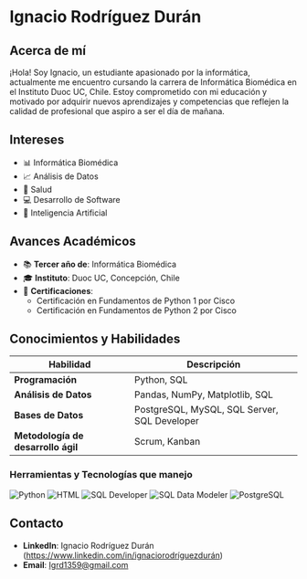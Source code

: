 # Ignacio Rodríguez Durán

## Acerca de mí
¡Hola! Soy Ignacio, un estudiante apasionado por la informática, actualmente me encuentro cursando la carrera de Informática Biomédica en el Instituto Duoc UC, Chile. Estoy comprometido con mi educación y motivado por adquirir nuevos aprendizajes y competencias que reflejen la calidad de profesional que aspiro a ser el día de mañana.

## Intereses
- 📊 Informática Biomédica
- 📈 Análisis de Datos
- 🧠 Salud 
- 💻 Desarrollo de Software
- 🤖 Inteligencia Artificial

## Avances Académicos
- 📚 **Tercer año de**: Informática Biomédica
- 🎓 **Instituto**: Duoc UC, Concepción, Chile
- 🏅 **Certificaciones**:
  - Certificación en Fundamentos de Python 1 por Cisco
  - Certificación en Fundamentos de Python 2 por Cisco

## Conocimientos y Habilidades

| Habilidad                 | Descripción                                      |
|---------------------------|--------------------------------------------------|
| **Programación**          | Python, SQL                                      |
| **Análisis de Datos**     | Pandas, NumPy, Matplotlib, SQL                   |
| **Bases de Datos** | PostgreSQL, MySQL, SQL Server, SQL Developer |
| **Metodología de desarrollo ágil** | Scrum, Kanban                           |

### Herramientas y Tecnologías que manejo

![Python](https://img.shields.io/badge/-Python-3776AB?logo=python&logoColor=white)
![HTML](https://img.shields.io/badge/-HTML-E34F26?logo=html5&logoColor=white)
![SQL Developer](https://img.shields.io/badge/-SQL%20Developer-FF5733?logo=oracle&logoColor=white)
![SQL Data Modeler](https://img.shields.io/badge/-SQL%20Data%20Modeler-FF5733?logo=oracle&logoColor=white)
![PostgreSQL](https://img.shields.io/badge/-PostgreSQL-336791?logo=postgresql&logoColor=white)


## Contacto
- **LinkedIn**: Ignacio Rodríguez Durán (https://www.linkedin.com/in/ignaciorodríguezdurán)
- **Email**: [Igrd1359@gmail.com](mailto:Igrd1359@gmail.com)
